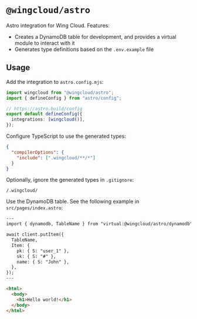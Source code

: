 # `@wingcloud/astro`

Astro integration for Wing Cloud. Features:

- Creates a DynamoDB table for development, and provides a virtual module to interact with it
- Generates type definitions based on the `.env.example` file

## Usage

Add the integration to `astro.config.mjs`:

```ts
import wingcloud from "@wingcloud/astro";
import { defineConfig } from "astro/config";

// https://astro.build/config
export default defineConfig({
  integrations: [wingcloud()],
});
```

Configure TypeScript to use the generated types:

```json
{
  "compilerOptions": {
    "include": [".wingcloud/**/*"]
  }
}
```

Optionally, ignore the generated types in `.gitignore`:

```
/.wingcloud/
```

Use the DynamoDB table. See the following example in `src/pages/index.astro`:

```html
---
import { dynamodb, TableName } from "virtual:@wingcloud/astro/dynamodb";

await client.putItem({
  TableName,
  Item: {
    pk: { S: "user_1" },
    sk: { S: "#" },
    name: { S: "John" },
  },
});
---

<html>
  <body>
    <h1>Hello world!</h1>
  </body>
</html>
```
